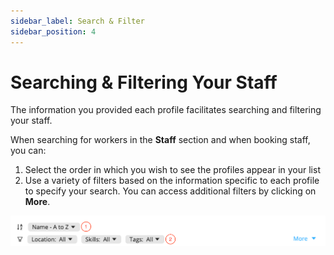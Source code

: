 ```yaml
---
sidebar_label: Search & Filter
sidebar_position: 4
---
```


# Searching & Filtering Your Staff
The information you provided each profile facilitates searching and filtering your staff.

When searching for workers in the **Staff** section and when booking staff, you can:
1. Select the order in which you wish to see the profiles appear in your list
2. Use a variety of filters based on the information specific to each profile to specify your search. You can access additional filters by clicking on **More**.

![img.png](images/img.png)
